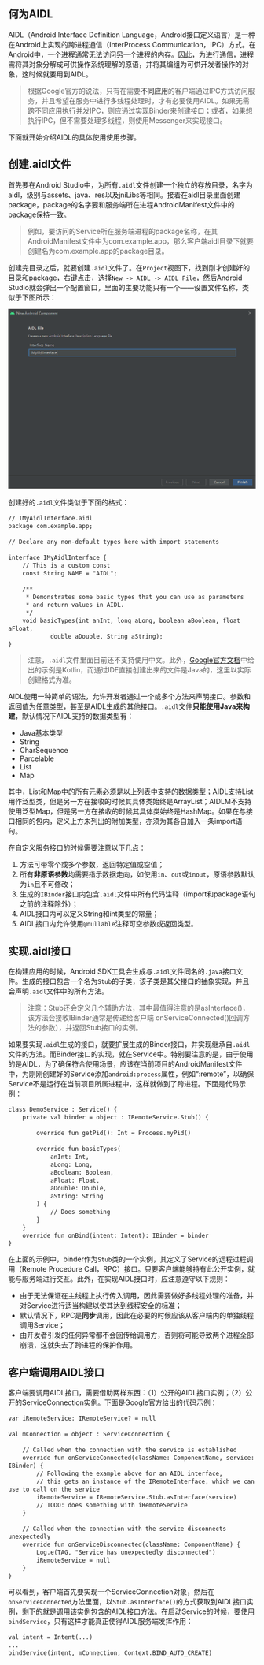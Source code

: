 ## 何为AIDL

AIDL（Android Interface Definition Language，Android接口定义语言）是一种在Android上实现的跨进程通信（InterProcess Communication，IPC）方式。在Android中，一个进程通常无法访问另一个进程的内存。因此，为进行通信，进程需将其对象分解成可供操作系统理解的原语，并将其编组为可供开发者操作的对象，这时候就要用到AIDL。

> 根据Google官方的说法，只有在需要**不同应用**的客户端通过IPC方式访问服务，并且希望在服务中进行多线程处理时，才有必要使用AIDL。如果无需跨不同应用执行并发IPC，则应通过实现Binder来创建接口；或者，如果想执行IPC，但不需要处理多线程，则使用Messenger来实现接口。

下面就开始介绍AIDL的具体使用使用步骤。

## 创建.aidl文件

首先要在Android Studio中，为所有`.aidl`文件创建一个独立的存放目录，名字为aidl，级别与assets、java、res以及jniLibs等相同。接着在aidl目录里面创建package，package的名字要和服务端所在进程AndroidManifest文件中的package保持一致。

>例如，要访问的Service所在服务端进程的package名称，在其AndroidManifest文件中为com.example.app，那么客户端aidl目录下就要创建名为com.example.app的package目录。

创建完目录之后，就要创建`.aidl`文件了。在`Project`视图下，找到刚才创建好的目录和package，右键点击，选择`New -> AIDL -> AIDL File`，然后Android Studio就会弹出一个配置窗口，里面的主要功能只有一个——设置文件名称，类似于下图所示：

![](pics/aidl.png)

创建好的`.aidl`文件类似于下面的格式：

```
// IMyAidlInterface.aidl
package com.example.app;

// Declare any non-default types here with import statements

interface IMyAidlInterface {
    // This is a custom const
    const String NAME = "AIDL";

    /**
     * Demonstrates some basic types that you can use as parameters
     * and return values in AIDL.
     */
    void basicTypes(int anInt, long aLong, boolean aBoolean, float aFloat,
            double aDouble, String aString);
}
```

>注意，`.aidl`文件里面目前还不支持使用中文。此外，[Google官方文档](https://developer.android.google.cn/guide/components/aidl?hl=zh-cn#Create)中给出的示例是Kotlin，而通过IDE直接创建出来的文件是Java的，这里以实际创建格式为准。

AIDL使用一种简单的语法，允许开发者通过一个或多个方法来声明接口。参数和返回值为任意类型，甚至是AIDL生成的其他接口。`.aidl`文件**只能使用Java来构建**，默认情况下AIDL支持的数据类型有：

+ Java基本类型
+ String
+ CharSequence
+ Parcelable
+ List
+ Map

其中，List和Map中的所有元素必须是以上列表中支持的数据类型；AIDL支持List用作泛型类，但是另一方在接收的时候其具体类始终是ArrayList；AIDLM不支持使用泛型Map，但是另一方在接收的时候其具体类始终是HashMap。如果在与接口相同的包内，定义上方未列出的附加类型，亦须为其各自加入一条import语句。

在自定义服务接口的时候需要注意以下几点：

1. 方法可带零个或多个参数，返回特定值或空值；
2. 所有**非原语参数**均需要指示数据走向，如使用`in`、`out`或`inout`，原语参数默认为`in`且不可修改；
3. 生成的`IBinder`接口内包含`.aidl`文件中所有代码注释（import和package语句之前的注释除外）；
4. AIDL接口内可以定义String和int类型的常量；
5. AIDL接口内允许使用`@nullable`注释可空参数或返回类型。

## 实现.aidl接口

在构建应用的时候，Android SDK工具会生成与`.aidl`文件同名的`.java`接口文件。生成的接口包含一个名为`Stub`的子类，该子类是其父接口的抽象实现，并且会声明`.aidl`文件中的所有方法。

>注意：Stub还会定义几个辅助方法，其中最值得注意的是asInterface()，该方法会接收IBinder通常是传递给客户端 onServiceConnected()回调方法的参数），并返回Stub接口的实例。

如果要实现`.aidl`生成的接口，就要扩展生成的Binder接口，并实现继承自`.aidl`文件的方法。而Binder接口的实现，就在Service中。特别要注意的是，由于使用的是AIDL，为了确保符合使用场景，应该在当前项目的AndroidManifest文件中，为刚刚创建好的Service添加`android:process`属性，例如“:remote”，以确保Service不是运行在当前项目所属进程中，这样就做到了跨进程。下面是代码示例：

```
class DemoService : Service() {
    private val binder = object : IRemoteService.Stub() {

        override fun getPid(): Int = Process.myPid()

        override fun basicTypes(
            anInt: Int,
            aLong: Long,
            aBoolean: Boolean,
            aFloat: Float,
            aDouble: Double,
            aString: String
        ) {
            // Does something
        }
    }
    override fun onBind(intent: Intent): IBinder = binder
}
```

在上面的示例中，binder作为`Stub`类的一个实例，其定义了Service的远程过程调用（Remote Procedure Call，RPC）接口。只要客户端能够持有此公开实例，就能与服务端进行交互。此外，在实现AIDL接口时，应注意遵守以下规则：

+ 由于无法保证在主线程上执行传入调用，因此需要做好多线程处理的准备，并对Service进行适当构建以使其达到线程安全的标准；
+ 默认情况下，RPC是**同步**调用，因此在必要的时候应该从客户端内的单独线程调用Service；
+ 由开发者引发的任何异常都不会回传给调用方，否则将可能导致两个进程全部崩溃，这就失去了跨进程的保护作用。

## 客户端调用AIDL接口

客户端要调用AIDL接口，需要借助两样东西：（1）公开的AIDL接口实例；（2）公开的ServiceConnection实例。下面是Google官方给出的代码示例：

```
var iRemoteService: IRemoteService? = null

val mConnection = object : ServiceConnection {

    // Called when the connection with the service is established
    override fun onServiceConnected(className: ComponentName, service: IBinder) {
        // Following the example above for an AIDL interface,
        // this gets an instance of the IRemoteInterface, which we can use to call on the service
        iRemoteService = IRemoteService.Stub.asInterface(service)
        // TODO: does something with iRemoteService
    }

    // Called when the connection with the service disconnects unexpectedly
    override fun onServiceDisconnected(className: ComponentName) {
        Log.e(TAG, "Service has unexpectedly disconnected")
        iRemoteService = null
    }
}
```

可以看到，客户端首先要实现一个ServiceConnection对象，然后在`onServiceConnected`方法里面，以`Stub.asInterface()`的方式获取到AIDL接口实例，剩下的就是调用该实例包含的AIDL接口方法。在启动Service的时候，要使用`bindService`，只有这样才能真正使得AIDL服务端发挥作用：

```
val intent = Intent(...)
...
bindService(intent, mConnection, Context.BIND_AUTO_CREATE)
```

